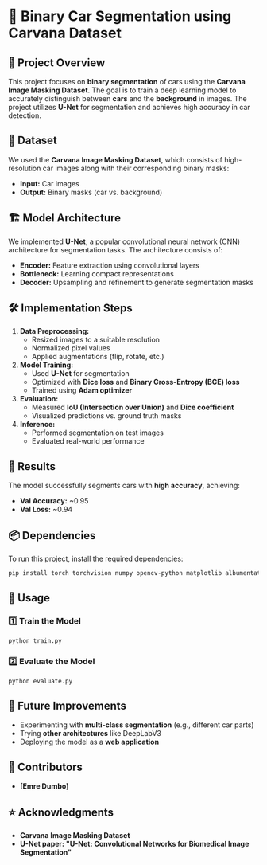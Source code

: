 # 🚗 Binary Car Segmentation using Carvana Dataset

## 📌 Project Overview
This project focuses on **binary segmentation** of cars using the **Carvana Image Masking Dataset**. The goal is to train a deep learning model to accurately distinguish between **cars** and the **background** in images. The project utilizes **U-Net** for segmentation and achieves high accuracy in car detection.

## 📂 Dataset
We used the **Carvana Image Masking Dataset**, which consists of high-resolution car images along with their corresponding binary masks:
- **Input:** Car images
- **Output:** Binary masks (car vs. background)

## 🏗 Model Architecture
We implemented **U-Net**, a popular convolutional neural network (CNN) architecture for segmentation tasks. The architecture consists of:
- **Encoder:** Feature extraction using convolutional layers
- **Bottleneck:** Learning compact representations
- **Decoder:** Upsampling and refinement to generate segmentation masks

## 🛠 Implementation Steps
1. **Data Preprocessing:**
   - Resized images to a suitable resolution
   - Normalized pixel values
   - Applied augmentations (flip, rotate, etc.)
2. **Model Training:**
   - Used **U-Net** for segmentation
   - Optimized with **Dice loss** and **Binary Cross-Entropy (BCE) loss**
   - Trained using **Adam optimizer**
3. **Evaluation:**
   - Measured **IoU (Intersection over Union)** and **Dice coefficient**
   - Visualized predictions vs. ground truth masks
4. **Inference:**
   - Performed segmentation on test images
   - Evaluated real-world performance

## 🚀 Results
The model successfully segments cars with **high accuracy**, achieving:
- **Val Accuracy:** ~0.95
- **Val Loss:** ~0.94


## 📦 Dependencies
To run this project, install the required dependencies:
```bash
pip install torch torchvision numpy opencv-python matplotlib albumentations
```

## 📜 Usage
### **1️⃣ Train the Model**
```bash
python train.py
```
### **2️⃣ Evaluate the Model**
```bash
python evaluate.py
```


## 📌 Future Improvements
- Experimenting with **multi-class segmentation** (e.g., different car parts)
- Trying **other architectures** like DeepLabV3
- Deploying the model as a **web application**

## 🤝 Contributors
- **[Emre Dumbo]**

## ⭐ Acknowledgments
- **Carvana Image Masking Dataset**
- **U-Net paper: "U-Net: Convolutional Networks for Biomedical Image Segmentation"**
